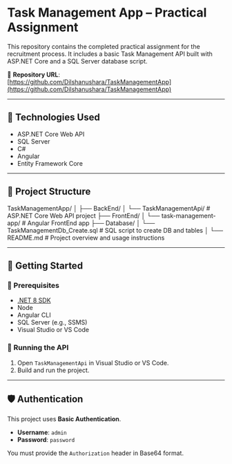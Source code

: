 # Task Management App – Practical Assignment

This repository contains the completed practical assignment for the recruitment process. It includes a basic Task Management API built with ASP.NET Core and a SQL Server database script.

🔗 **Repository URL**: [https://github.com/Dilshanushara/TaskManagementApp](https://github.com/Dilshanushara/TaskManagementApp)

---

## 🔧 Technologies Used

- ASP.NET Core Web API
- SQL Server
- C#
- Angular
- Entity Framework Core


---

## 📁 Project Structure
TaskManagementApp/
│
├── BackEnd/
│ └── TaskManagementApi/ # ASP.NET Core Web API project
├── FrontEnd/
│ └── task-management-app/ # Angular FrontEnd app
├── Database/
│ └── TaskManagementDb_Create.sql # SQL script to create DB and tables
│
└── README.md # Project overview and usage instructions




---

## 🚀 Getting Started

### 🔹 Prerequisites

- [.NET 8 SDK](https://dotnet.microsoft.com/download)
- Node
- Angular CLI
- SQL Server (e.g., SSMS)
- Visual Studio or VS Code

### 🔹 Running the API

1. Open `TaskManagementApi` in Visual Studio or VS Code.
2. Build and run the project.

---

## 🛡️ Authentication

This project uses **Basic Authentication**.

- **Username**: `admin`  
- **Password**: `password`

You must provide the `Authorization` header in Base64 format.  



